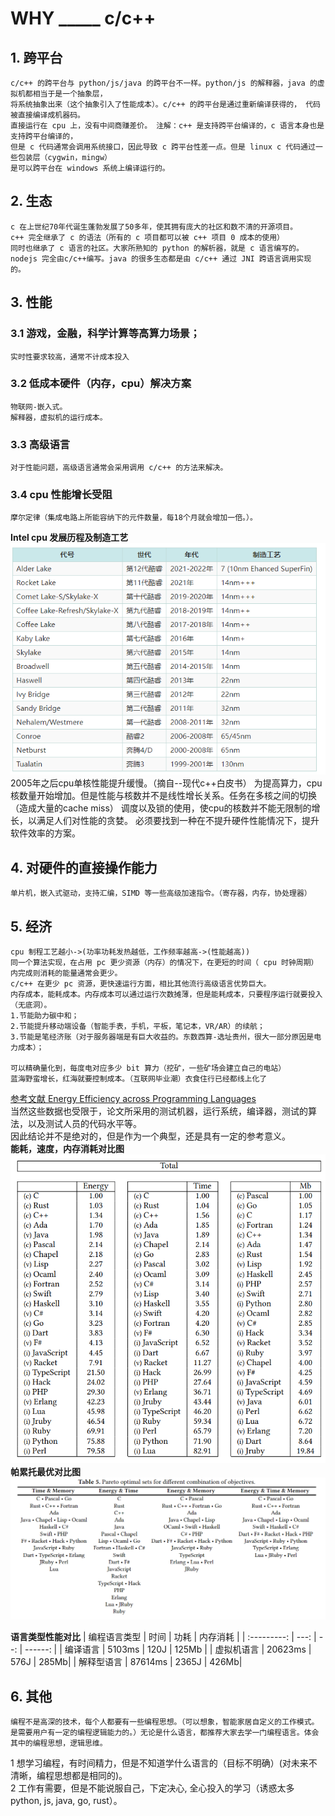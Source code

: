 # WHY _____ c/c++
## 1. 跨平台
    c/c++ 的跨平台与 python/js/java 的跨平台不一样。python/js 的解释器，java 的虚拟机都相当于是一个抽象层，
    将系统抽象出来（这个抽象引入了性能成本）。c/c++ 的跨平台是通过重新编译获得的， 代码被直接编译成机器码。
    直接运行在 cpu 上，没有中间商赚差价。 注解：c++ 是支持跨平台编译的，c 语言本身也是支持跨平台编译的，
    但是 c 代码通常会调用系统接口，因此导致 c 跨平台性差一点。但是 linux c 代码通过一些包装层（cygwin，mingw）
    是可以跨平台在 windows 系统上编译运行的。

## 2. 生态
    c 在上世纪70年代诞生蓬勃发展了50多年，使其拥有庞大的社区和数不清的开源项目。
    c++ 完全继承了 c 的语法（所有的 c 项目都可以被 c++ 项目 0 成本的使用）
    同时也继承了 c 语言的社区。大家所熟知的 python 的解析器，就是 c 语言编写的。
    nodejs 完全由c/c++编写。java 的很多生态都是由 c/c++ 通过 JNI 跨语言调用实现的。

## 3. 性能
### 3.1 游戏，金融，科学计算等高算力场景；
    实时性要求较高，通常不计成本投入
### 3.2 低成本硬件（内存，cpu）解决方案
    物联网-嵌入式。
    解释器，虚拟机的运行成本。
### 3.3 高级语言
    对于性能问题，高级语言通常会采用调用 c/c++ 的方法来解决。
### 3.4 cpu 性能增长受阻
    摩尔定律（集成电路上所能容纳下的元件数量，每18个月就会增加一倍。）。
**Intel cpu 发展历程及制造工艺**<br>
![intel_cpu_road_map](./intel_cpu_road_map.png)<br>
    2005年之后cpu单核性能提升缓慢。（摘自--现代c++白皮书）
    为提高算力，cpu核数量开始增加。但是性能与核数并不是线性增长关系。任务在多核之间的切换（造成大量的cache miss）
    调度以及锁的使用，使cpu的核数并不能无限制的增长，以满足人们对性能的贪婪。
    必须要找到一种在不提升硬件性能情况下，提升软件效率的方案。

## 4. 对硬件的直接操作能力
    单片机，嵌入式驱动，支持汇编，SIMD 等一些高级加速指令。（寄存器，内存，协处理器）

## 5. 经济
    cpu 制程工艺越小->(功率功耗发热越低，工作频率越高->(性能越高))
    同一个算法实现，在占用 pc 更少资源（内存）的情况下，在更短的时间（ cpu 时钟周期）内完成则消耗的能量通常会更少。
    c/c++ 在更少 pc 资源，更快速运行方面，相比其他流行高级语言优势巨大。
    内存成本，能耗成本。内存成本可以通过运行次数摊薄，但是能耗成本，只要程序运行就要投入（无底洞）。
    1.节能助力碳中和；
    2.节能提升移动端设备（智能手表，手机，平板，笔记本，VR/AR）的续航；
    3.节能是笔经济账（对于服务器端是有巨大收益的。东数西算-选址贵州，很大一部分原因是电力成本）；

    可以精确量化到，每度电对应多少 bit 算力（挖矿，一些矿场会建立自己的电站）
    蓝海野蛮增长，红海就要控制成本。（互联网毕业潮）衣食住行已经都线上化了

[参考文献 Energy Efficiency across Programming Languages ](./sleFinal.pdf) <br>
当然这些数据也受限于，论文所采用的测试机器，运行系统，编译器，测试的算法，以及测试人员的代码水平等。 <br>
因此结论并不是绝对的，但是作为一个典型，还是具有一定的参考意义。 <br>
**能耗，速度，内存消耗对比图**<br>
![energy_time_memory](./energy_time_memory.png)<br>
**帕累托最优对比图**<br>
![pareto_optimal](./pareto_optimal.png)<br>

**语言类型性能对比**
| 编程语言类型 | 时间 | 功耗 | 内存消耗 |
| :---------: | ---: | --: | ------: |
| 编译语言 | 5103ms | 120J | 125Mb |
| 虚拟机语言 | 20623ms | 576J | 285Mb|
| 解释型语言 | 87614ms | 2365J | 426Mb|

## 6. 其他
    编程不是高深的技术，每个人都要有一些编程思想。（可以想象，智能家居自定义的工作模式。是需要用户有一定的编程逻辑能力的。）无论是什么语言，都推荐大家去学一门编程语言。体会其中的编程思想，逻辑思维。


1 想学习编程，有时间精力，但是不知道学什么语言的（目标不明确）(对未来不清晰，编程思想都是相同的)。 <br>
2 工作有需要，但是不能说服自己，下定决心, 全心投入的学习（诱惑太多 python, js, java, go, rust）。
